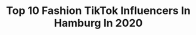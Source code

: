---
title: Top 10 Fashion TikTok Influencers In Hamburg In 2020
description: >-
  Find top fashion TikTok influencers in Hamburg in 2020. Most popular hashtags: #love #fashion #duett #corona.
platform: TikTok
profiles:
  - username: "glaubenicht"
    fullname: >-
      ehernicht
    location: "Germany"
    followers: 3481
    engagement: 472
    commentsToLikes: 0.061366
    id: ck8qic6508ge50j781mh2ulb8
    verified: false
    hashtags: "#onlyboys, #mariestinkt, #onemillion, #frauen"
  - username: "bolzplatzkind_official"
    fullname: >-
      Bolzplatzkind
    location: "Germany"
    followers: 5414
    engagement: 538
    commentsToLikes: 0.123440
    id: cka0oddkg381n0i78um6d3z9x
    verified: false
    hashtags: "#deutschebahn, #schulebelike, #bagger, #tonikroos"
  - username: "tarasvids"
    fullname: >-
      tara🦋
    location: "Germany"
    followers: 70754
    engagement: 1555
    commentsToLikes: 0.022556
    id: ck9nnhpxzpcg20j780bhxwb4j
    verified: false
    hashtags: "#frenchkiss, #stickers, #forebears, #outfit"
  - username: "quasy444"
    fullname: >-
      Quasy
    location: "Germany"
    followers: 50574
    engagement: 1349
    commentsToLikes: 0.105468
    id: ck9npuoj60olw0j782lzo5yze
    verified: false
    hashtags: "#foryo, #fypchallenge, #kreativ, #challenge"
  - username: "sophie_vf"
    fullname: >-
      Sophie
    location: "Germany"
    followers: 66954
    engagement: 611
    commentsToLikes: 0.015957
    id: ck8kgpyxmjmbl0j78etpcm6po
    verified: false
    hashtags: "#beautymode, #breakfast, #earthhour, #glutesworkout"
  - username: "carodaur"
    fullname: >-
      Carodaur
    location: "Germany"
    followers: 166184
    engagement: 739
    commentsToLikes: 0.010830
    id: ck8tn7cighw7o0j78ukcmpyyo
    verified: true
    hashtags: "#albumlookalike, #lipsync, #whoareyou, #trypophobia"
  - username: "electra_pain"
    fullname: >-
      Electra Pain
    location: "Germany"
    followers: 131174
    engagement: 2130
    commentsToLikes: 0.016863
    id: ck9gsqjycjjqz0j78dx7bnbo8
    verified: true
    hashtags: "#londonlook, #makeupfail, #nerdtime, #likespam"
  - username: "quayraza"
    fullname: >-
      Misa
    location: "Germany"
    followers: 12530
    engagement: 2241
    commentsToLikes: 0.023640
    id: cka0oef5e3h9e0i78s6dnjs8p
    verified: false
    hashtags: "#pretty, #lolitafashion, #alternative, #decorafashion"
  - username: "promitalk"
    fullname: >-
      PromiTalk
    location: "Germany"
    followers: 16772
    engagement: 1971
    commentsToLikes: 0.017778
    id: ck9epgp71slx60j786cs1rqju
    verified: false
    hashtags: "#mikeleon, #fans, #meinbeautyhaul, #streit"
  - username: "josi.liza"
    fullname: >-
      Josi Liza 🌹
    location: "Germany"
    followers: 47512
    engagement: 1637
    commentsToLikes: 0.046356
    id: ck8w2k76c5iuk0j78ze1bz421
    verified: false
    hashtags: "#quarantine, #liveyourself, #mynameis, #pinterest"
---